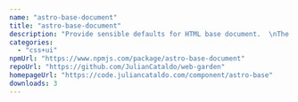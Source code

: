 ```yaml
---
name: "astro-base-document"
title: "astro-base-document"
description: "Provide sensible defaults for HTML base document.  \nThe goal is to reduce boilerplate when using multiple layouts in Astro projects."
categories:
  - "css+ui"
npmUrl: "https://www.npmjs.com/package/astro-base-document"
repoUrl: "https://github.com/JulianCataldo/web-garden"
homepageUrl: "https://code.juliancataldo.com/component/astro-base"
downloads: 3
---
```

